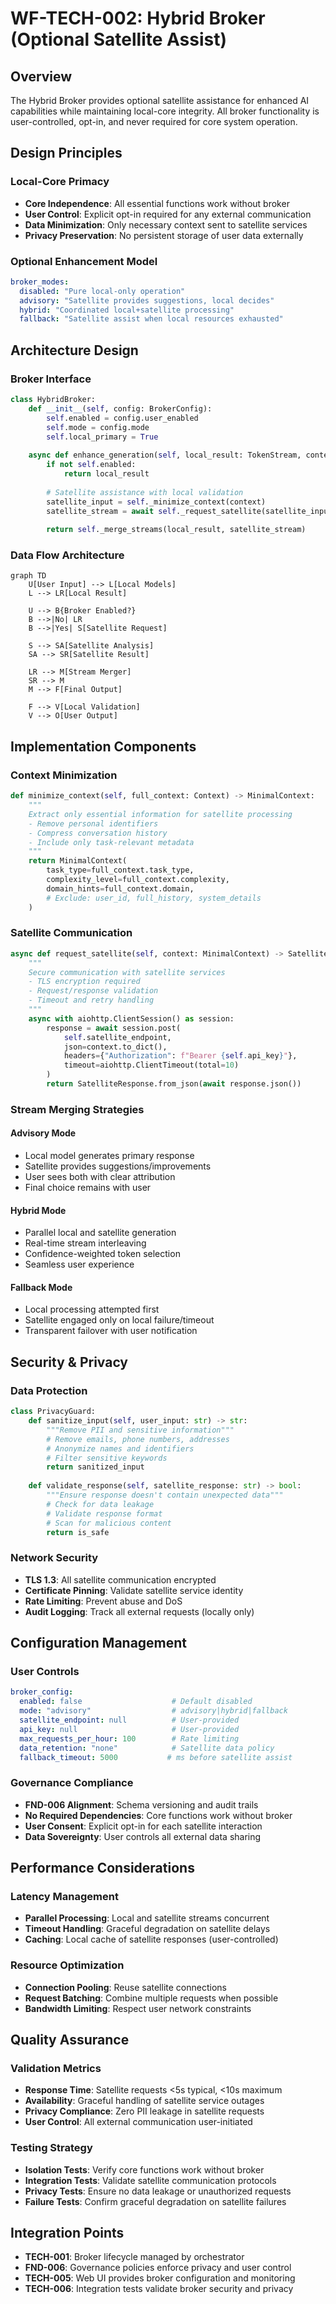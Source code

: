 # WF-TECH-002: Hybrid Broker (Optional Satellite Assist)

## Overview

The Hybrid Broker provides optional satellite assistance for enhanced AI capabilities while maintaining local-core integrity. All broker functionality is user-controlled, opt-in, and never required for core system operation.

## Design Principles

### Local-Core Primacy
- **Core Independence**: All essential functions work without broker
- **User Control**: Explicit opt-in required for any external communication
- **Data Minimization**: Only necessary context sent to satellite services
- **Privacy Preservation**: No persistent storage of user data externally

### Optional Enhancement Model
```yaml
broker_modes:
  disabled: "Pure local-only operation"
  advisory: "Satellite provides suggestions, local decides"
  hybrid: "Coordinated local+satellite processing"
  fallback: "Satellite assist when local resources exhausted"
```

## Architecture Design

### Broker Interface
```python
class HybridBroker:
    def __init__(self, config: BrokerConfig):
        self.enabled = config.user_enabled
        self.mode = config.mode
        self.local_primary = True
    
    async def enhance_generation(self, local_result: TokenStream, context: Context) -> EnhancedStream:
        if not self.enabled:
            return local_result
        
        # Satellite assistance with local validation
        satellite_input = self._minimize_context(context)
        satellite_stream = await self._request_satellite(satellite_input)
        
        return self._merge_streams(local_result, satellite_stream)
```

### Data Flow Architecture
```mermaid
graph TD
    U[User Input] --> L[Local Models]
    L --> LR[Local Result]
    
    U --> B{Broker Enabled?}
    B -->|No| LR
    B -->|Yes| S[Satellite Request]
    
    S --> SA[Satellite Analysis]
    SA --> SR[Satellite Result]
    
    LR --> M[Stream Merger]
    SR --> M
    M --> F[Final Output]
    
    F --> V[Local Validation]
    V --> O[User Output]
```

## Implementation Components

### Context Minimization
```python
def minimize_context(self, full_context: Context) -> MinimalContext:
    """
    Extract only essential information for satellite processing
    - Remove personal identifiers
    - Compress conversation history
    - Include only task-relevant metadata
    """
    return MinimalContext(
        task_type=full_context.task_type,
        complexity_level=full_context.complexity,
        domain_hints=full_context.domain,
        # Exclude: user_id, full_history, system_details
    )
```

### Satellite Communication
```python
async def request_satellite(self, context: MinimalContext) -> SatelliteResponse:
    """
    Secure communication with satellite services
    - TLS encryption required
    - Request/response validation
    - Timeout and retry handling
    """
    async with aiohttp.ClientSession() as session:
        response = await session.post(
            self.satellite_endpoint,
            json=context.to_dict(),
            headers={"Authorization": f"Bearer {self.api_key}"},
            timeout=aiohttp.ClientTimeout(total=10)
        )
        return SatelliteResponse.from_json(await response.json())
```

### Stream Merging Strategies

#### Advisory Mode
- Local model generates primary response
- Satellite provides suggestions/improvements
- User sees both with clear attribution
- Final choice remains with user

#### Hybrid Mode
- Parallel local and satellite generation
- Real-time stream interleaving
- Confidence-weighted token selection
- Seamless user experience

#### Fallback Mode
- Local processing attempted first
- Satellite engaged only on local failure/timeout
- Transparent failover with user notification

## Security & Privacy

### Data Protection
```python
class PrivacyGuard:
    def sanitize_input(self, user_input: str) -> str:
        """Remove PII and sensitive information"""
        # Remove emails, phone numbers, addresses
        # Anonymize names and identifiers
        # Filter sensitive keywords
        return sanitized_input
    
    def validate_response(self, satellite_response: str) -> bool:
        """Ensure response doesn't contain unexpected data"""
        # Check for data leakage
        # Validate response format
        # Scan for malicious content
        return is_safe
```

### Network Security
- **TLS 1.3**: All satellite communication encrypted
- **Certificate Pinning**: Validate satellite service identity
- **Rate Limiting**: Prevent abuse and DoS
- **Audit Logging**: Track all external requests (locally only)

## Configuration Management

### User Controls
```yaml
broker_config:
  enabled: false                    # Default disabled
  mode: "advisory"                  # advisory|hybrid|fallback
  satellite_endpoint: null          # User-provided
  api_key: null                     # User-provided
  max_requests_per_hour: 100        # Rate limiting
  data_retention: "none"            # Satellite data policy
  fallback_timeout: 5000           # ms before satellite assist
```

### Governance Compliance
- **FND-006 Alignment**: Schema versioning and audit trails
- **No Required Dependencies**: Core functions work without broker
- **User Consent**: Explicit opt-in for each satellite interaction
- **Data Sovereignty**: User controls all external data sharing

## Performance Considerations

### Latency Management
- **Parallel Processing**: Local and satellite streams concurrent
- **Timeout Handling**: Graceful degradation on satellite delays
- **Caching**: Local cache of satellite responses (user-controlled)

### Resource Optimization
- **Connection Pooling**: Reuse satellite connections
- **Request Batching**: Combine multiple requests when possible
- **Bandwidth Limiting**: Respect user network constraints

## Quality Assurance

### Validation Metrics
- **Response Time**: Satellite requests <5s typical, <10s maximum
- **Availability**: Graceful handling of satellite service outages
- **Privacy Compliance**: Zero PII leakage in satellite requests
- **User Control**: All external communication user-initiated

### Testing Strategy
- **Isolation Tests**: Verify core functions work without broker
- **Integration Tests**: Validate satellite communication protocols
- **Privacy Tests**: Ensure no data leakage or unauthorized requests
- **Failure Tests**: Confirm graceful degradation on satellite failures

## Integration Points

- **TECH-001**: Broker lifecycle managed by orchestrator
- **FND-006**: Governance policies enforce privacy and user control
- **TECH-005**: Web UI provides broker configuration and monitoring
- **TECH-006**: Integration tests validate broker security and privacy
